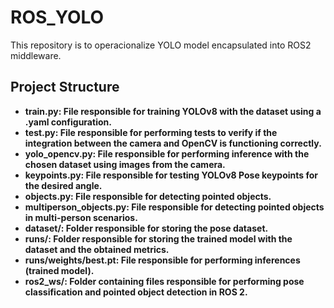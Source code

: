 # ROS_YOLO
This repository is to operacionalize YOLO model encapsulated into ROS2 middleware.


## Project Structure

- **train.py: File responsible for training YOLOv8 with the dataset using a .yaml configuration.**
- **test.py: File responsible for performing tests to verify if the integration between the camera and OpenCV is functioning correctly.**
- **yolo_opencv.py: File responsible for performing inference with the chosen dataset using images from the camera.**
- **keypoints.py: File responsible for testing YOLOv8 Pose keypoints for the desired angle.**
- **objects.py: File responsible for detecting pointed objects.**
- **multiperson_objects.py: File responsible for detecting pointed objects in multi-person scenarios.**
- **dataset/: Folder responsible for storing the pose dataset.**
- **runs/: Folder responsible for storing the trained model with the dataset and the obtained metrics.**
- **runs/weights/best.pt: File responsible for performing inferences (trained model).**
- **ros2_ws/: Folder containing files responsible for performing pose classification and pointed object detection in ROS 2.**

